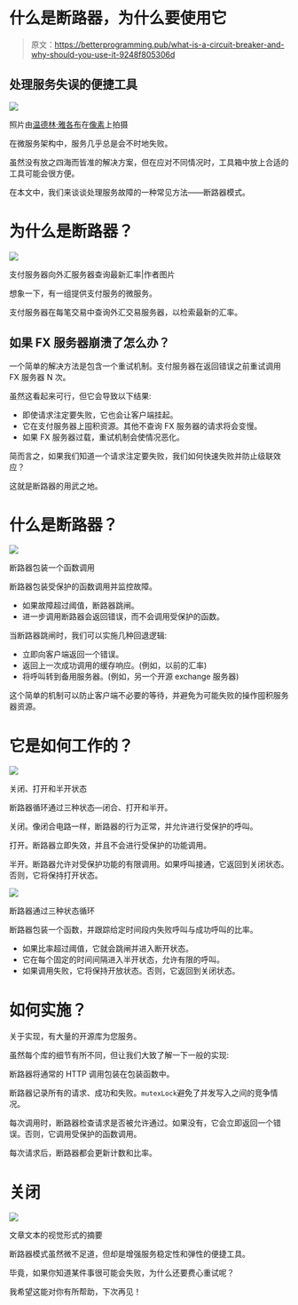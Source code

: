 # 什么是断路器，为什么要使用它

> 原文：<https://betterprogramming.pub/what-is-a-circuit-breaker-and-why-should-you-use-it-9248f805306d>

## 处理服务失误的便捷工具

![](img/86765f363ab35e3a750acb8d275bbfbe.png)

照片由[温德林·雅各布](https://www.pexels.com/@wendelinjacober/)在[像素](https://www.pexels.com/photo/red-and-white-stop-road-signage-1411397/)上拍摄

在微服务架构中，服务几乎总是会不时地失败。

虽然没有放之四海而皆准的解决方案，但在应对不同情况时，工具箱中放上合适的工具可能会很方便。

在本文中，我们来谈谈处理服务故障的一种常见方法——断路器模式。

# 为什么是断路器？

![](img/f413177eeab65a45169cd7e3d00c3cd5.png)

支付服务器向外汇服务器查询最新汇率|作者图片

想象一下，有一组提供支付服务的微服务。

支付服务器在每笔交易中查询外汇交易服务器，以检索最新的汇率。

## 如果 FX 服务器崩溃了怎么办？

一个简单的解决方法是包含一个重试机制。支付服务器在返回错误之前重试调用 FX 服务器 N 次。

虽然这看起来可行，但它会导致以下结果:

*   即使请求注定要失败，它也会让客户端挂起。
*   它在支付服务器上囤积资源。其他不查询 FX 服务器的请求将会变慢。
*   如果 FX 服务器过载，重试机制会使情况恶化。

简而言之，如果我们知道一个请求注定要失败，我们如何快速失败并防止级联效应？

这就是断路器的用武之地。

# 什么是断路器？

![](img/956d8d11352e3adb4b6bddfef45598eb.png)

断路器包装一个函数调用

断路器包装受保护的函数调用并监控故障。

*   如果故障超过阈值，断路器跳闸。
*   进一步调用断路器会返回错误，而不会调用受保护的函数。

当断路器跳闸时，我们可以实施几种回退逻辑:

*   立即向客户端返回一个错误。
*   返回上一次成功调用的缓存响应。(例如，以前的汇率)
*   将呼叫转到备用服务器。(例如，另一个开源 exchange 服务器)

这个简单的机制可以防止客户端不必要的等待，并避免为可能失败的操作囤积服务器资源。

# 它是如何工作的？

![](img/394202c0ddebf98872e0a44e787e644f.png)

关闭、打开和半开状态

断路器循环通过三种状态—闭合、打开和半开。

关闭。像闭合电路一样，断路器的行为正常，并允许进行受保护的呼叫。

打开。断路器立即失效，并且不会进行受保护的功能调用。

半开。断路器允许对受保护功能的有限调用。如果呼叫接通，它返回到关闭状态。否则，它将保持打开状态。

![](img/673ada761a23e4f53c4be2bd56c42889.png)

断路器通过三种状态循环

断路器包装一个函数，并跟踪给定时间段内失败呼叫与成功呼叫的比率。

*   如果比率超过阈值，它就会跳闸并进入断开状态。
*   它在每个固定的时间间隔进入半开状态，允许有限的呼叫。
*   如果调用失败，它将保持开放状态。否则，它返回到关闭状态。

# 如何实施？

关于实现，有大量的开源库为您服务。

虽然每个库的细节有所不同，但让我们大致了解一下一般的实现:

断路器将通常的 HTTP 调用包装在包装函数中。

断路器记录所有的请求、成功和失败。`mutexLock`避免了并发写入之间的竞争情况。

每次调用时，断路器检查请求是否被允许通过。如果没有，它会立即返回一个错误。否则，它调用受保护的函数调用。

每次请求后，断路器都会更新计数和比率。

# 关闭

![](img/c73d6d300061f0227a1e0a311d835021.png)

文章文本的视觉形式的摘要

断路器模式虽然微不足道，但却是增强服务稳定性和弹性的便捷工具。

毕竟，如果你知道某件事很可能会失败，为什么还要费心重试呢？

我希望这能对你有所帮助，下次再见！